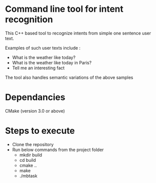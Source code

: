 # Command line tool for intent recognition

This C++ based tool to recognize intents from simple one sentence user text.

Examples of such user texts include :

* What is the weather like today?
* What is the weather like today in Paris?
* Tell me an interesting fact

The tool also handles semantic variations of the above samples

# Dependancies

CMake (version 3.0 or above)

# Steps to execute

* Clone the repository
* Run below commands from the project folder
    * mkdir build
    * cd build
    * cmake ..
    * make 
    * ./mbtask
    

